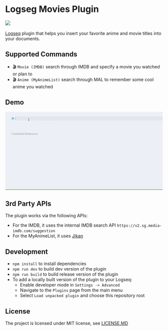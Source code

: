 # Logseg Movies Plugin
![](https://img.shields.io/github/v/release/darthorimar/logseq-movies-plugin?style=flat-square)

[Logseq](https://github.com/logseq/logseq) plugin that helps you insert your favorite anime and movie titles into your documents.

## Supported Commands
* 🎬 `Movie (IMDB)` search through IMDB and specify a movie you watched or plan to
* 🎬 `Anime (MyAnimeList)` search through MAL to remember some cool anime you watched

## Demo

![](readme-assets/demo.gif)

## 3rd Party APIs
The plugin works via the following APIs:
* For the IMDB, it uses the internal IMDB search API `https://v2.sg.media-imdb.com/suggestion`
* For the MyAnimeList, it uses [Jikan](https://jikan.moe)


## Development
* `npm install` to install dependencies
* `npm run dev` to build dev version of the plugin
* `npm run build` to build release version of the plugin
* To add a locally built version of the plugin to your Logseq:
  * Enable developer mode in `Settings -> Advanced`
  * Navigate to the `Plugins` page from the main menu
  * Select `Load unpacked plugin` and choose this repository root


## License
The project is licensed under MIT license, see [LICENSE.MD](LICENSE.MD)
